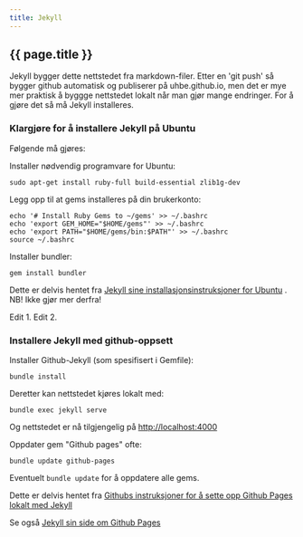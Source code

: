 ```yaml
---
title: Jekyll
---
```


## {{ page.title }}

Jekyll bygger dette nettstedet fra markdown-filer. Etter en 'git push' så bygger github automatisk og publiserer på uhbe.github.io, men det er mye mer 
praktisk å byggge nettstedet lokalt når man gjør mange endringer. For å gjøre det så må Jekyll installeres.

### Klargjøre for å installere Jekyll på Ubuntu

Følgende må gjøres:

Installer nødvendig programvare for Ubuntu:
<pre><code>sudo apt-get install ruby-full build-essential zlib1g-dev</code></pre>

Legg opp til at gems installeres på din brukerkonto:
<pre><code>echo '# Install Ruby Gems to ~/gems' >> ~/.bashrc
echo 'export GEM_HOME="$HOME/gems"' >> ~/.bashrc
echo 'export PATH="$HOME/gems/bin:$PATH"' >> ~/.bashrc
source ~/.bashrc
</code></pre>

Installer bundler:
<pre><code>gem install bundler</code></pre>

Dette er delvis hentet fra [Jekyll sine installasjonsinstruksjoner for Ubuntu](https://jekyllrb.com/docs/installation/ubuntu/) . NB! Ikke gjør mer derfra!

Edit 1. Edit 2.

### Installere Jekyll med github-oppsett

Installer Github-Jekyll (som spesifisert i Gemfile):

<pre><code>bundle install</code></pre>

Deretter kan nettstedet kjøres lokalt med:

<pre><code>bundle exec jekyll serve</code></pre>

Og nettstedet er nå tilgjengelig på [http://localhost:4000](http://localhost:4000)

Oppdater gem "Github pages" ofte:
<pre><code>bundle update github-pages</code></pre>

Eventuelt <code>bundle update</code> for å oppdatere alle gems.

Dette er delvis hentet fra [Githubs instruksjoner for å sette opp Github Pages lokalt med Jekyll](https://help.github.com/en/articles/setting-up-your-github-pages-site-locally-with-jekyll)

Se også [Jekyll sin side om Github Pages](https://jekyllrb.com/docs/github-pages/)
